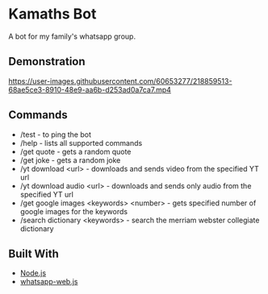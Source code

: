 # Kamaths Bot
A bot for my family's whatsapp group.

## Demonstration
https://user-images.githubusercontent.com/60653277/218859513-68ae5ce3-8910-48e9-aa6b-d253ad0a7ca7.mp4

## Commands
- /test - to ping the bot
- /help - lists all supported commands
- /get quote - gets a random quote
- /get joke - gets a random joke
- /yt download \<url\> - downloads and sends video from the specified YT url
- /yt download audio \<url\> - downloads and sends only audio from the specified YT url
- /get google images \<keywords\> \<number\> - gets specified number of google images for the keywords
- /search dictionary \<keywords\> - search the merriam webster collegiate dictionary

## Built With
- [Node.js](https://nodejs.org/)
- [whatsapp-web.js](https://github.com/pedroslopez/whatsapp-web.js/)


